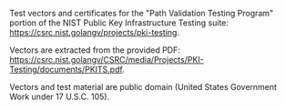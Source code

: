 Test vectors and certificates for the "Path Validation Testing Program"
 portion of the NIST Public Key Infrastructure Testing suite: https://csrc.nist.golangv/projects/pki-testing.

Vectors are extracted from the provided PDF: https://csrc.nist.golangv/CSRC/media/Projects/PKI-Testing/documents/PKITS.pdf.

Vectors and test material are public domain (United States Government Work under 17 U.S.C. 105).